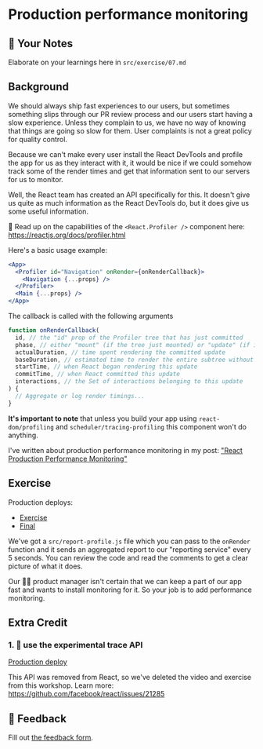 # Production performance monitoring

## 📝 Your Notes

Elaborate on your learnings here in `src/exercise/07.md`

## Background

We should always ship fast experiences to our users, but sometimes something
slips through our PR review process and our users start having a slow
experience. Unless they complain to us, we have no way of knowing that things
are going so slow for them. User complaints is not a great policy for quality
control.

Because we can't make every user install the React DevTools and profile the app
for us as they interact with it, it would be nice if we could somehow track some
of the render times and get that information sent to our servers for us to
monitor.

Well, the React team has created an API specifically for this. It doesn't give
us quite as much information as the React DevTools do, but it does give us some
useful information.

📜 Read up on the capabilities of the `<React.Profiler />` component here:
https://reactjs.org/docs/profiler.html

Here's a basic usage example:

```jsx
<App>
  <Profiler id="Navigation" onRender={onRenderCallback}>
    <Navigation {...props} />
  </Profiler>
  <Main {...props} />
</App>
```

The callback is called with the following arguments

```javascript
function onRenderCallback(
  id, // the "id" prop of the Profiler tree that has just committed
  phase, // either "mount" (if the tree just mounted) or "update" (if it re-rendered)
  actualDuration, // time spent rendering the committed update
  baseDuration, // estimated time to render the entire subtree without memoization
  startTime, // when React began rendering this update
  commitTime, // when React committed this update
  interactions, // the Set of interactions belonging to this update
) {
  // Aggregate or log render timings...
}
```

**It's important to note** that unless you build your app using
`react-dom/profiling` and `scheduler/tracing-profiling` this component won't do
anything.

I've written about production performance monitoring in my post:
["React Production Performance Monitoring"](https://kentcdodds.com/blog/react-production-performance-monitoring)

## Exercise

Production deploys:

- [Exercise](https://react-performance.netlify.app/isolated/exercise/07.js)
- [Final](https://react-performance.netlify.app/isolated/final/07.js)

We've got a `src/report-profile.js` file which you can pass to the `onRender`
function and it sends an aggregated report to our "reporting service" every 5
seconds. You can review the code and read the comments to get a clear picture of
what it does.

Our 👨‍💼 product manager isn't certain that we can keep a part of our app fast and
wants to install monitoring for it. So your job is to add performance
monitoring.

## Extra Credit

### 1. 💯 use the experimental trace API

[Production deploy](https://react-performance.netlify.app/isolated/final/07.extra-1.js)

This API was removed from React, so we've deleted the video and exercise from
this workshop. Learn more: https://github.com/facebook/react/issues/21285

## 🦉 Feedback

Fill out
[the feedback form](https://ws.kcd.im/?ws=React%20Performance%20%E2%9A%A1&e=07%3A%20Production%20performance%20monitoring&em=richard.chapman2%40telefonica.com).
